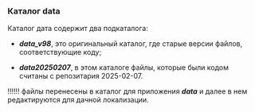 ### Каталог data

Каталог дата содержит два подкаталога:

- ***data_v98***, это оригинальный каталог, где старые версии файлов, соответствующие коду;

- ***data20250207***, в этом каталоге файлы, которые были кодом считаны с репозитария 2025-02-07. 

!!!!!! файлы перенесены в каталог для приложения ***data*** и далее в нем редактируются для дачной локализации.

